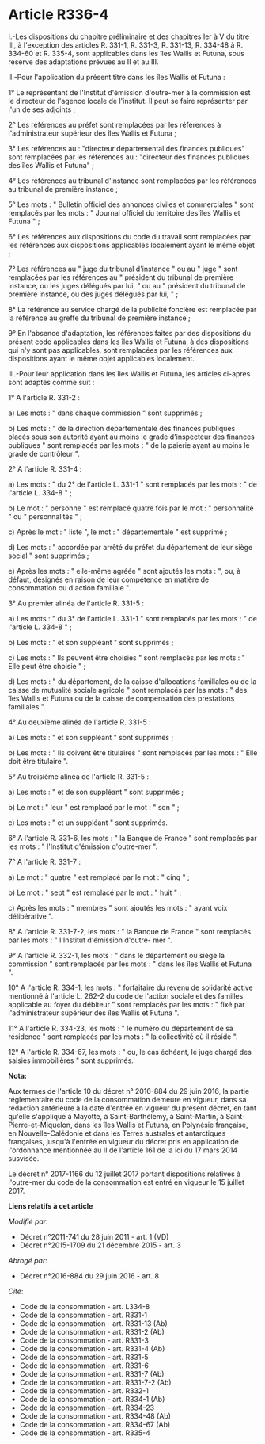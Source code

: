 # Article R336-4

I.-Les dispositions du chapitre préliminaire et des chapitres Ier à V du titre III, à l'exception des articles R. 331-1, R.
331-3, R. 331-13, R. 334-48 à R. 334-60 et R. 335-4, sont applicables dans les îles Wallis et Futuna, sous réserve des
adaptations prévues au II et au III. 

II.-Pour l'application du présent titre dans les îles Wallis et Futuna : 

1° Le représentant de l'Institut d'émission d'outre-mer à la commission est le directeur de l'agence locale de l'institut. Il
peut se faire représenter par l'un de ses adjoints ; 

2° Les références au préfet sont remplacées par les références à l'administrateur supérieur des îles Wallis et Futuna ; 

3° Les références au : "directeur départemental des finances publiques" sont remplacées par les références au : "directeur
des finances publiques des îles Wallis et Futuna" ; 

4° Les références au tribunal d'instance sont remplacées par les références au tribunal de première instance ; 

5° Les mots : " Bulletin officiel des annonces civiles et commerciales " sont remplacés par les mots : " Journal officiel du
territoire des îles Wallis et Futuna " ; 

6° Les références aux dispositions du code du travail sont remplacées par les références aux dispositions applicables
localement ayant le même objet ; 

7° Les références au " juge du tribunal d'instance " ou au " juge " sont remplacées par les références au " président du
tribunal de première instance, ou les juges délégués par lui, " ou au " président du tribunal de première instance, ou des
juges délégués par lui, " ; 

8° La référence au service chargé de la publicité foncière est remplacée par la référence au greffe du tribunal de première
instance ; 

9° En l'absence d'adaptation, les références faites par des dispositions du présent code applicables dans les îles Wallis et
Futuna, à des dispositions qui n'y sont pas applicables, sont remplacées par les références aux dispositions ayant le même
objet applicables localement. 

III.-Pour leur application dans les îles Wallis et Futuna, les articles ci-après sont adaptés comme suit : 

1° A l'article R. 331-2 : 

a) Les mots : " dans chaque commission " sont supprimés ; 

b) Les mots : " de la direction départementale des finances publiques placés sous son autorité ayant au moins le grade
d'inspecteur des finances publiques " sont remplacés par les mots : " de la paierie ayant au moins le grade de contrôleur ". 

2° A l'article R. 331-4 : 

a) Les mots : " du 2° de l'article L. 331-1 " sont remplacés par les mots : " de l'article L. 334-8 " ; 

b) Le mot : " personne " est remplacé quatre fois par le mot : " personnalité " ou " personnalités " ; 

c) Après le mot : " liste ", le mot : " départementale " est supprimé ; 

d) Les mots : " accordée par arrêté du préfet du département de leur siège social " sont supprimés ; 

e) Après les mots : " elle-même agréée " sont ajoutés les mots : ", ou, à défaut, désignés en raison de leur compétence en
matière de consommation ou d'action familiale ". 

3° Au premier alinéa de l'article R. 331-5 : 

a) Les mots : " du 3° de l'article L. 331-1 " sont remplacés par les mots : " de l'article L. 334-8 " ; 

b) Les mots : " et son suppléant " sont supprimés ; 

c) Les mots : " Ils peuvent être choisies " sont remplacés par les mots : " Elle peut être choisie  " ; 

d) Les mots : " du département, de la caisse d'allocations familiales ou de la caisse de mutualité sociale agricole " sont
remplacés par les mots : " des îles Wallis et Futuna ou de la caisse de compensation des prestations familiales ". 

4° Au deuxième alinéa de l'article R. 331-5 : 

a) Les mots : " et son suppléant " sont supprimés ; 

b) Les mots : " Ils doivent être titulaires " sont remplacés par les mots : " Elle doit être titulaire ". 

5° Au troisième alinéa de l'article R. 331-5 : 

a) Les mots : " et de son suppléant " sont supprimés ; 

b) Le mot : " leur " est remplacé par le mot : " son " ; 

c) Les mots : " et un suppléant " sont supprimés. 

6° A l'article R. 331-6, les mots : " la Banque de France " sont remplacés par les mots : " l'Institut d'émission d'outre-mer
". 

7° A l'article R. 331-7 : 

a) Le mot : " quatre " est remplacé par le mot : " cinq " ; 

b) Le mot : " sept " est remplacé par le mot : " huit " ; 

c) Après les mots : " membres " sont ajoutés les mots : " ayant voix délibérative ". 

8° A l'article R. 331-7-2, les mots : " la Banque de France " sont remplacés par les mots : " l'Institut d'émission d'outre-
mer ". 

9° A l'article R. 332-1, les mots : " dans le département où siège la commission " sont remplacés par les mots : " dans les
îles Wallis et Futuna ". 

10° A l'article R. 334-1, les mots : " forfaitaire du revenu de solidarité active mentionné à l'article L. 262-2 du code de
l'action sociale et des familles applicable au foyer du débiteur " sont remplacés par les mots : " fixé par l'administrateur
supérieur des îles Wallis et Futuna ". 

11° A l'article R. 334-23, les mots : " le numéro du département de sa résidence " sont remplacés par les mots : " la
collectivité où il réside ". 

12° A l'article R. 334-67, les mots : " ou, le cas échéant, le juge chargé des saisies immobilières " sont supprimés.

**Nota:**

Aux termes de l'article 10 du décret n° 2016-884 du 29 juin 2016, la partie réglementaire du code de la consommation demeure
en vigueur, dans sa rédaction antérieure à la        date d'entrée en vigueur du présent  décret, en tant qu'elle s'applique
à Mayotte, à Saint-Barthélemy, à Saint-Martin, à Saint-Pierre-et-Miquelon, dans les îles Wallis et Futuna, en Polynésie
française, en Nouvelle-Calédonie et dans les Terres australes et antarctiques françaises, jusqu'à l'entrée en vigueur du
décret pris en application de l'ordonnance mentionnée au II de l'article 161 de la loi du 17 mars 2014 susvisée. 

Le décret n° 2017-1166 du 12 juillet 2017 portant dispositions relatives à l'outre-mer du code de la consommation est entré
en vigueur le 15 juillet 2017.

**Liens relatifs à cet article**

_Modifié par_:

  - Décret n°2011-741 du 28 juin 2011 - art. 1 (VD)
  - Décret n°2015-1709 du 21 décembre 2015 - art. 3

_Abrogé par_:

  - Décret n°2016-884 du 29 juin 2016 - art. 8

_Cite_:

  - Code de la consommation - art. L334-8
  - Code de la consommation - art. R331-1
  - Code de la consommation - art. R331-13 (Ab)
  - Code de la consommation - art. R331-2 (Ab)
  - Code de la consommation - art. R331-3
  - Code de la consommation - art. R331-4 (Ab)
  - Code de la consommation - art. R331-5
  - Code de la consommation - art. R331-6
  - Code de la consommation - art. R331-7 (Ab)
  - Code de la consommation - art. R331-7-2 (Ab)
  - Code de la consommation - art. R332-1
  - Code de la consommation - art. R334-1 (Ab)
  - Code de la consommation - art. R334-23
  - Code de la consommation - art. R334-48 (Ab)
  - Code de la consommation - art. R334-67 (Ab)
  - Code de la consommation - art. R335-4
